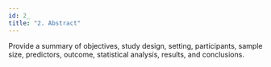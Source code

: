 ```yaml
---
id: 2_
title: "2. Abstract"
---
```

Provide a summary of objectives, study design, setting, participants, sample size, predictors, outcome, statistical analysis, results, and conclusions.